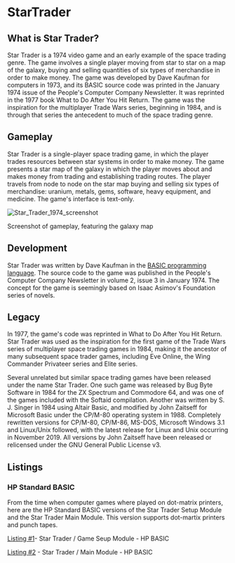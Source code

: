 # StarTrader

## What is Star Trader?
Star Trader is a 1974 video game and an early example of the space trading genre. The game involves a single player moving from star to star on a map of the galaxy, buying and selling quantities of six types of merchandise in order to make money. The game was developed by Dave Kaufman for computers in 1973, and its BASIC source code was printed in the January 1974 issue of the People's Computer Company Newsletter. It was reprinted in the 1977 book What to Do After You Hit Return. The game was the inspiration for the multiplayer Trade Wars series, beginning in 1984, and is through that series the antecedent to much of the space trading genre.

## Gameplay
Star Trader is a single-player space trading game, in which the player trades resources between star systems in order to make money. The game presents a star map of the galaxy in which the player moves about and makes money from trading and establishing trading routes. The player travels from node to node on the star map buying and selling six types of merchandise: uranium, metals, gems, software, heavy equipment, and medicine. The game's interface is text-only.

![Star_Trader_1974_screenshot](https://user-images.githubusercontent.com/14840708/133887556-b9fcebe7-985b-41a8-ad1c-00944d346e48.png)

Screenshot of gameplay, featuring the galaxy map

## Development
Star Trader was written by Dave Kaufman in the [BASIC programming language](https://en.wikipedia.org/wiki/BASIC). The source code to the game was published in the People's Computer Company Newsletter in volume 2, issue 3 in January 1974. The concept for the game is seemingly based on Isaac Asimov's Foundation series of novels.

## Legacy
In 1977, the game's code was reprinted in What to Do After You Hit Return. Star Trader was used as the inspiration for the first game of the Trade Wars series of multiplayer space trading games in 1984, making it the ancestor of many subsequent space trader games, including Eve Online, the Wing Commander Privateer series and Elite series.

Several unrelated but similar space trading games have been released under the name Star Trader. One such game was released by Bug Byte Software in 1984 for the ZX Spectrum and Commodore 64, and was one of the games included with the Softaid compilation. Another was written by S. J. Singer in 1984 using Altair Basic, and modified by John Zaitseff for Microsoft Basic under the CP/M-80 operating system in 1988. Completely rewritten versions for CP/M-80, CP/M-86, MS-DOS, Microsoft Windows 3.1 and Linux/Unix followed, with the latest release for Linux and Unix occurring in November 2019. All versions by John Zaitseff have been released or relicensed under the GNU General Public License v3.

## Listings

### HP Standard BASIC
From the time when computer games where played on dot-matrix printers, here are the HP Standard BASIC versions of the Star Trader Setup Module and the Star Trader Main Module. This version supports dot-martix printers and punch tapes.

[Listing #1](src/STAR%20TRADERS%20GAME%20SET-UP%20MODULE%20-%20HP%20BASIC.txt)- Star Trader / Game Seup Module - HP BASIC

[Listing #2](sec/STAR%20TRADERS%20MAIN%20MODULE-%20HP%20BASIC.txt) - Star Trader / Main Module - HP BASIC






